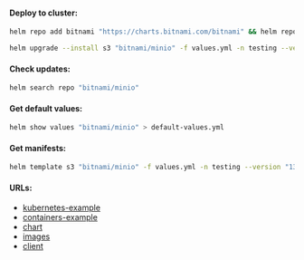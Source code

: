 #### Deploy to cluster:
```bash
helm repo add bitnami "https://charts.bitnami.com/bitnami" && helm repo update
```
```bash
helm upgrade --install s3 "bitnami/minio" -f values.yml -n testing --version "13.4.5"
```

#### Check updates:
```bash
helm search repo "bitnami/minio"
```

#### Get default values:
```bash
helm show values "bitnami/minio" > default-values.yml
```

#### Get manifests:
```bash
helm template s3 "bitnami/minio" -f values.yml -n testing --version "13.4.5" > manifests.yml
```

#### URLs:
- [kubernetes-example](https://min.io/docs/minio/kubernetes/upstream/)
- [containers-example](https://min.io/docs/minio/container/index.html)
- [chart](https://github.com/bitnami/charts/tree/main/bitnami/minio)
- [images](https://hub.docker.com/r/minio/minio/tags)
- [client](https://github.com/minio/minio-go)

